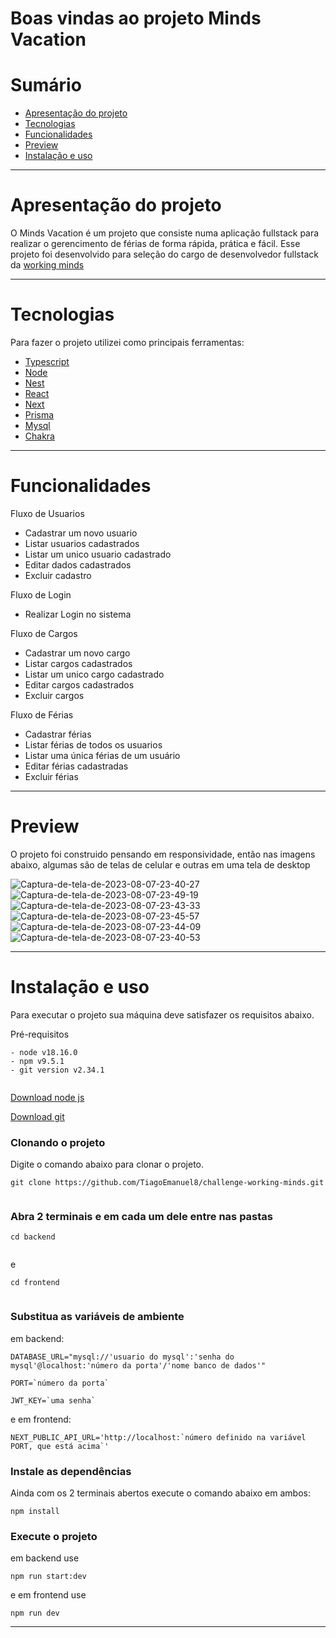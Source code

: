
# Boas vindas ao projeto Minds Vacation

# Sumário

- [Apresentação do projeto](#apresentação-do-projeto)
- [Tecnologias](#tecnologias)
- [Funcionalidades](#funcionalidades)
- [Preview](#preview)
- [Instalação e uso](#instalação-e-uso)

---

#  Apresentação do projeto
O Minds Vacation é um projeto que consiste numa aplicação fullstack para realizar o gerencimento de férias de forma rápida, prática e fácil.
Esse projeto foi desenvolvido para seleção do cargo de desenvolvedor fullstack da [working minds](https://www.wkm.com.br/) 

---
#  Tecnologias

Para fazer o projeto utilizei como principais ferramentas:

 - [Typescript](https://www.typescriptlang.org/)
 - [Node](https://nodejs.org/en/docs)
 - [Nest](https://nestjs.com/)
 - [React](https://react.dev/)
 - [Next](https://nextjs.org/)
 - [Prisma](https://www.prisma.io/)
 - [Mysql](https://www.mysql.com/)
 - [Chakra](https://chakra-ui.com/)

---

# Funcionalidades

Fluxo de Usuarios
- Cadastrar um novo usuario
- Listar usuarios cadastrados
- Listar um unico usuario cadastrado
- Editar dados cadastrados
- Excluir cadastro

Fluxo de Login
- Realizar Login no sistema

Fluxo de Cargos
- Cadastrar um novo cargo
- Listar cargos cadastrados
- Listar um unico cargo cadastrado
- Editar cargos cadastrados
- Excluir cargos

Fluxo de Férias
- Cadastrar férias
- Listar férias de todos os usuarios
- Listar uma única férias de um usuário
- Editar férias cadastradas
- Excluir férias

---

# Preview

O projeto foi construido pensando em responsividade, então nas imagens abaixo, algumas são de telas de celular e outras em uma tela de desktop

![Captura-de-tela-de-2023-08-07-23-40-27](https://github.com/TiagoEmanuel8/challenge-working-minds/assets/72472530/ecfcdaa4-63c8-40b7-8766-95f59aa8183e)
![Captura-de-tela-de-2023-08-07-23-49-19](https://github.com/TiagoEmanuel8/challenge-working-minds/assets/72472530/e9c992db-4499-4827-b091-0147ce0e3f0e)
![Captura-de-tela-de-2023-08-07-23-43-33](https://github.com/TiagoEmanuel8/challenge-working-minds/assets/72472530/b90020d7-3a3a-4acd-8a05-7ff82c0937fb)
![Captura-de-tela-de-2023-08-07-23-45-57](https://github.com/TiagoEmanuel8/challenge-working-minds/assets/72472530/22fca54c-89c0-471c-9234-bd85364f558a)
![Captura-de-tela-de-2023-08-07-23-44-09](https://github.com/TiagoEmanuel8/challenge-working-minds/assets/72472530/266ef2c7-27f2-4ae2-a655-87c3ab692fdc)
![Captura-de-tela-de-2023-08-07-23-40-53](https://github.com/TiagoEmanuel8/challenge-working-minds/assets/72472530/6958dd4e-0c1d-4ccb-a2e0-5488515a14a0)

---

# Instalação e uso

Para executar o projeto sua máquina deve satisfazer os requisitos abaixo.  
  
Pré-requisitos  
  
```  
- node v18.16.0  
- npm v9.5.1  
- git version v2.34.1  
  
```  
  
[Download node js](https://nodejs.org/en/)  
  
[Download git](https://git-scm.com/book/en/v2/Getting-Started-Installing-Git)  
  
### Clonando o projeto  
  
Digite o comando abaixo para clonar o projeto.  
  
```  
git clone https://github.com/TiagoEmanuel8/challenge-working-minds.git
  
```  
  
### Abra 2 terminais e em cada um dele entre nas pastas  
  
```  
cd backend
  
```  
e
```  
cd frontend
  
```  

### Substitua as variáveis de ambiente  
  
 em backend:
```  
DATABASE_URL="mysql://'usuario do mysql':'senha do mysql'@localhost:'número da porta'/'nome banco de dados'"

PORT=`número da porta`

JWT_KEY=`uma senha` 
```  
e em frontend:
```  
NEXT_PUBLIC_API_URL='http://localhost:`número definido na variável PORT, que está acima`' 
```  
  
### Instale as dependências  
  Ainda com os 2 terminais abertos execute o comando abaixo em ambos:
```  
npm install  
```  
### Execute o projeto  
  
em backend use
```  
npm run start:dev  
```  
e em frontend use
``` 
npm run dev  
``` 
---

